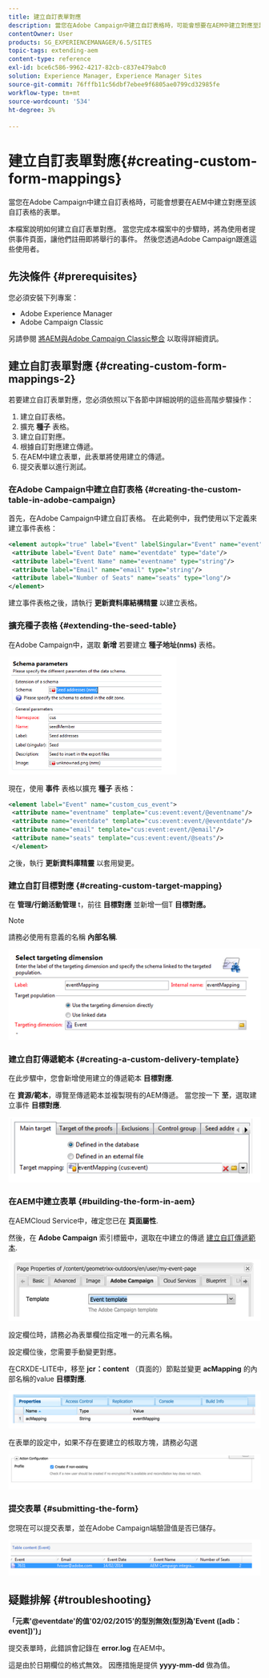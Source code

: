 ```yaml
---
title: 建立自訂表單對應
description: 當您在Adobe Campaign中建立自訂表格時，可能會想要在AEM中建立對應至該自訂表格的表單
contentOwner: User
products: SG_EXPERIENCEMANAGER/6.5/SITES
topic-tags: extending-aem
content-type: reference
exl-id: bce6c586-9962-4217-82cb-c837e479abc0
solution: Experience Manager, Experience Manager Sites
source-git-commit: 76fffb11c56dbf7ebee9f6805ae0799cd32985fe
workflow-type: tm+mt
source-wordcount: '534'
ht-degree: 3%

---
```


# 建立自訂表單對應{#creating-custom-form-mappings}

當您在Adobe Campaign中建立自訂表格時，可能會想要在AEM中建立對應至該自訂表格的表單。

本檔案說明如何建立自訂表單對應。 當您完成本檔案中的步驟時，將為使用者提供事件頁面，讓他們註冊即將舉行的事件。 然後您透過Adobe Campaign跟進這些使用者。

## 先決條件 {#prerequisites}

您必須安裝下列專案：

* Adobe Experience Manager
* Adobe Campaign Classic

另請參閱 [將AEM與Adobe Campaign Classic整合](/help/sites-administering/campaignonpremise.md) 以取得詳細資訊。

## 建立自訂表單對應 {#creating-custom-form-mappings-2}

若要建立自訂表單對應，您必須依照以下各節中詳細說明的這些高階步驟操作：

1. 建立自訂表格。
1. 擴充 **種子** 表格。
1. 建立自訂對應。
1. 根據自訂對應建立傳遞。
1. 在AEM中建立表單，此表單將使用建立的傳遞。
1. 提交表單以進行測試。

### 在Adobe Campaign中建立自訂表格 {#creating-the-custom-table-in-adobe-campaign}

首先，在Adobe Campaign中建立自訂表格。 在此範例中，我們使用以下定義來建立事件表格：

```xml
<element autopk="true" label="Event" labelSingular="Event" name="event">
 <attribute label="Event Date" name="eventdate" type="date"/>
 <attribute label="Event Name" name="eventname" type="string"/>
 <attribute label="Email" name="email" type="string"/>
 <attribute label="Number of Seats" name="seats" type="long"/>
</element>
```

建立事件表格之後，請執行 **更新資料庫結構精靈** 以建立表格。

### 擴充種子表格 {#extending-the-seed-table}

在Adobe Campaign中，選取 **新增** 若要建立 **種子地址(nms)** 表格。

![chlimage_1-194](assets/chlimage_1-194.png)

現在，使用 **事件** 表格以擴充 **種子** 表格：

```xml
<element label="Event" name="custom_cus_event">
 <attribute name="eventname" template="cus:event:event/@eventname"/>
 <attribute name="eventdate" template="cus:event:event/@eventdate"/>
 <attribute name="email" template="cus:event:event/@email"/>
 <attribute name="seats" template="cus:event:event/@seats"/>
 </element>
```

之後，執行 **更新資料庫精靈** 以套用變更。

### 建立自訂目標對應 {#creating-custom-target-mapping}

在 **管理/行銷活動管理** t，前往 **目標對應** 並新增一個T **目標對應。**

>[!NOTE]
>
>請務必使用有意義的名稱 **內部名稱**.

![chlimage_1-195](assets/chlimage_1-195.png)

### 建立自訂傳遞範本 {#creating-a-custom-delivery-template}

在此步驟中，您會新增使用建立的傳遞範本 **目標對應**.

在 **資源/範本**，導覽至傳遞範本並複製現有的AEM傳遞。 當您按一下 **至**，選取建立事件 **目標對應**.

![chlimage_1-196](assets/chlimage_1-196.png)

### 在AEM中建立表單 {#building-the-form-in-aem}

在AEMCloud Service中，確定您已在 **頁面屬性**.

然後，在 **Adobe Campaign** 索引標籤中，選取在中建立的傳遞 [建立自訂傳遞範本](#creating-a-custom-delivery-template).

![chlimage_1-197](assets/chlimage_1-197.png)

設定欄位時，請務必為表單欄位指定唯一的元素名稱。

設定欄位後，您需要手動變更對應。

在CRXDE-LITE中，移至 **jcr：content** （頁面的）節點並變更 **acMapping** 的內部名稱的value **目標對應**.

![chlimage_1-198](assets/chlimage_1-198.png)

在表單的設定中，如果不存在要建立的核取方塊，請務必勾選

![chlimage_1-199](assets/chlimage_1-199.png)

### 提交表單 {#submitting-the-form}

您現在可以提交表單，並在Adobe Campaign端驗證值是否已儲存。

![chlimage_1-200](assets/chlimage_1-200.png)

## 疑難排解 {#troubleshooting}

**「元素&#39;@eventdate&#39;的值&#39;02/02/2015&#39;的型別無效(型別為&#39;Event ([adb：event])&#39;)」**

提交表單時，此錯誤會記錄在 **error.log** 在AEM中。

這是由於日期欄位的格式無效。 因應措施是提供 **yyyy-mm-dd** 做為值。

